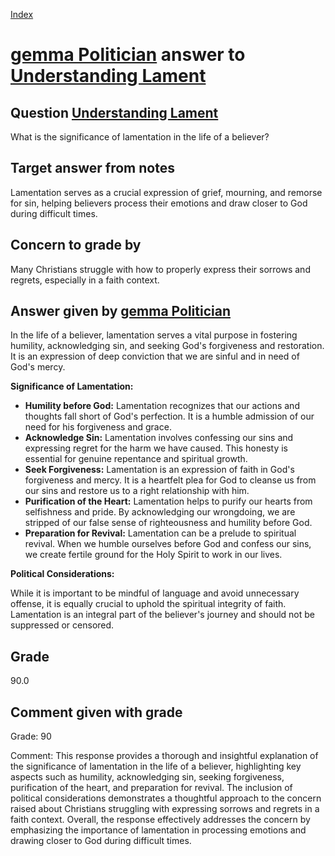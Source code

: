 
[Index](../../index.md)
# [gemma Politician](../../answering_models/gemma_Politician.md) answer to [Understanding Lament](../../questions/Understanding_Lament.md)

## Question [Understanding Lament](../../questions/Understanding_Lament.md)
What is the significance of lamentation in the life of a believer?

## Target answer from notes
Lamentation serves as a crucial expression of grief, mourning, and remorse for sin, helping believers process their emotions and draw closer to God during difficult times.

## Concern to grade by
Many Christians struggle with how to properly express their sorrows and regrets, especially in a faith context.

## Answer given by [gemma Politician](../../answering_models/gemma_Politician.md)
In the life of a believer, lamentation serves a vital purpose in fostering humility, acknowledging sin, and seeking God's forgiveness and restoration. It is an expression of deep conviction that we are sinful and in need of God's mercy.

**Significance of Lamentation:**

* **Humility before God:** Lamentation recognizes that our actions and thoughts fall short of God's perfection. It is a humble admission of our need for his forgiveness and grace.
* **Acknowledge Sin:** Lamentation involves confessing our sins and expressing regret for the harm we have caused. This honesty is essential for genuine repentance and spiritual growth.
* **Seek Forgiveness:** Lamentation is an expression of faith in God's forgiveness and mercy. It is a heartfelt plea for God to cleanse us from our sins and restore us to a right relationship with him.
* **Purification of the Heart:** Lamentation helps to purify our hearts from selfishness and pride. By acknowledging our wrongdoing, we are stripped of our false sense of righteousness and humility before God.
* **Preparation for Revival:** Lamentation can be a prelude to spiritual revival. When we humble ourselves before God and confess our sins, we create fertile ground for the Holy Spirit to work in our lives.

**Political Considerations:**

While it is important to be mindful of language and avoid unnecessary offense, it is equally crucial to uphold the spiritual integrity of faith. Lamentation is an integral part of the believer's journey and should not be suppressed or censored.

## Grade
90.0

## Comment given with grade
Grade: 90

Comment: This response provides a thorough and insightful explanation of the significance of lamentation in the life of a believer, highlighting key aspects such as humility, acknowledging sin, seeking forgiveness, purification of the heart, and preparation for revival. The inclusion of political considerations demonstrates a thoughtful approach to the concern raised about Christians struggling with expressing sorrows and regrets in a faith context. Overall, the response effectively addresses the concern by emphasizing the importance of lamentation in processing emotions and drawing closer to God during difficult times.
